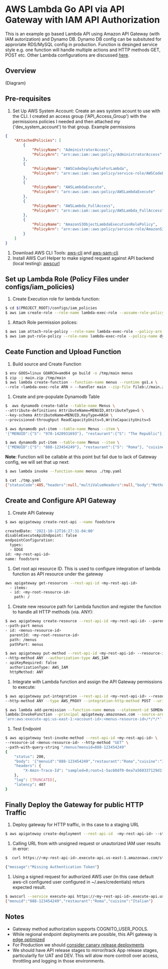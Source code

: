 # AWS Lambda Go API via API Gateway with IAM API Authorization
This is an example go based Lambda API using Amazon API Gateway (with IAM autorization) and Dynamo DB. Dynamo DB config can be subsituted for approriate RDS/MySQL config in production. Function is desinged service style e.g. one function will handle multiple actions and HTTP methods GET, POST etc.
Other Lambda configurations are discussed [here](https://www.serverless.com/blog/serverless-architecture-code-patterns/).

## Overview 
(Diagram)


## Pre-requisites
1. Set Up AWS System Account: Create an aws system acount to use with the CLI. 
   I created an access group ('API_Access_Group') with the permissions policies I needed and 
   then attached my ('dev_system_account') to that group. Example permissions
```json
{
    "AttachedPolicies": [
        {
            "PolicyName": "AdministratorAccess",
            "PolicyArn": "arn:aws:iam::aws:policy/AdministratorAccess"
        },
        {
            "PolicyName": "AWSCodeDeployRoleForLambda",
            "PolicyArn": "arn:aws:iam::aws:policy/service-role/AWSCodeDeployRoleForLambda"
        },
        {
            "PolicyName": "AWSLambdaExecute",
            "PolicyArn": "arn:aws:iam::aws:policy/AWSLambdaExecute"
        },
        {
            "PolicyName": "AWSLambda_FullAccess",
            "PolicyArn": "arn:aws:iam::aws:policy/AWSLambda_FullAccess"
        },
        {
            "PolicyName": "AmazonS3ObjectLambdaExecutionRolePolicy",
            "PolicyArn": "arn:aws:iam::aws:policy/service-role/AmazonS3ObjectLambdaExecutionRolePolicy"
        }
    ]
}
```
1. Download AWS CLI Tools: [aws-cli](https://github.com/aws/aws-cli) and [aws-sam-cli](https://github.com/aws/aws-sam-cli)
1. Install AWS Curl Helper to make signed request against API backend (local testing): [awscurl](https://github.com/okigan/awscurl)


## Set up Lambda Role (Policy Files under configs/iam_policies)
1. Create Execution role for lambda function:
```bash
$ cd $(PROJECT_ROOT)/configs/iam_policies
$ aws iam create-role --role-name lambda-exec-role --assume-role-policy-document file://trust-policy.yaml
```
   
1. Attach Role permission polices:
```bash
$ aws iam attach-role-policy --role-name lambda-exec-role --policy-arn arn:aws:iam::aws:policy/service-role/AWSLambdaBasicExecutionRole
$ aws iam put-role-policy --role-name lambda-exec-role --policy-name dynamodb-item-crud-role --policy-document file://db-policy.json
```

## Ceate Function and Upload Function
1. Build source and Create Function 
```bash
$ env GOOS=linux GOARCH=amd64 go build -o /tmp/main menus
$ zip -j main.zip /tmp/main
$ aws lambda create-function --function-name menus --runtime go1.x \
--role <lambda-exec-role ARN > --handler main --zip-file fileb://main.zip
```

1. Create and pre-populate Dynamodb Table
```bash
$  aws dynamodb create-table --table-name Menus \
--attribute-definitions AttributeName=MENUID,AttributeType=S \
--key-schema AttributeName=MENUID,KeyType=HASH \
--provisioned-throughput ReadCapacityUnits=5,WriteCapacityUnits=5

$ aws dynamodb put-item --table-name Menus --item \
'{"MENUID":{"S": "978-1420931693"}, "restaurant":{"S": "The Republic"}, "cuisine":{"S": "Ameican-Casual"}}'

$ aws dynamodb put-item --table-name Menus --item \
'{"MENUID":{"S": "888-123454249"}, "restaurant":{"S": "Roma"}, "cuisine":{"S": "Italian"}}'
```

**Note**: Function will be callable at this point but fail due to lack of Gateway config, we will set that up next:
```bash
$ aws lambda invoke --function-name menus ./tmp.yaml

$ cat ./tmp.yaml
{"statusCode":405,"headers":null,"multiValueHeaders":null,"body":"Method Not Allowed"}
```


## Create and Configure API Gateway

1. Create API Gateway
```bash
$ aws apigateway create-rest-api --name foodstore

createdDate: '2021-10-12T16:27:31-04:00'
disableExecuteApiEndpoint: false
endpointConfiguration:
  types:
  - EDGE
id: <my-rest-api-id>
name: foodstore
```

1. Get root api resource ID. This is used to configure integration of lambda function as API resource under the gateway
```bash
aws apigateway get-resources --rest-api-id <my-rest-api-id>
  - items:
  - id: <my-root-resource-id>
    path: /
```

1. Create new resource path for Lambda function and register the function to handle all HTTP methods (via. ANY):

```bash
$ aws apigateway create-resource --rest-api-id <my-rest-api-id> --parent-id <my-root-resource-id> \
--path-part menus
- id: <menus-resource-id>
  parentId: <my-root-resource-id>
  path: /menus
  pathPart: menus

$ aws apigateway put-method --rest-api-id <my-rest-api-id> --resource-id <menus-resource-id> \
--http-method ANY --authorization-type AWS_IAM
- apiKeyRequired: false
  authorizationType: AWS_IAM
  httpMethod: ANY
```

1. Integrate with Lambda function and assign the API Gateway permissions to execute:

```bash
$ aws apigateway put-integration --rest-api-id <my-rest-api-id> --resource-id <menus-resource-id> \
--http-method ANY --type AWS_PROXY --integration-http-method POST --uri arn:aws:apigateway:us-east-1:lambda:path/2015-03-31/functions/arn:aws:lambda:us-east-1:<account-id>:function:menus/invocations

$ aws lambda add-permission --function-name menus --statement-id SOMEHASH_OR_GUID --action \ 
lambda:InvokeFunction --principal apigateway.amazonaws.com --source-arn \
'arn:aws:execute-api:us-east-1:<account-id>:<menus-resource-id>/*/*/*'
```

1. Test Endpoint
```bash
$ aws apigateway test-invoke-method --rest-api-id <my-rest-api-id> \
--resource-id <menus-resource-id> --http-method "GET" \
--path-with-query-string "/menus?menuid=888-123454249"
{
    "status": 200,
    "body": '{"menuid":"888-123454249","restaurant":"Roma","cuisine":"Italian"}',
    "headers": {
        "X-Amzn-Trace-Id": "sampled=0;root=1-5ac60df0-0ea7a560337129d1fde588cd"
    },
    "log": [TRUNCATED],
    "latency": 407
}
```
## Finally Deploy the Gateway for public HTTP Traffic

1. Deploy gateway for HTTP traffic, in ths case to a staging URL
```bash
$ aws apigateway create-deployment --rest-api-id  <my-rest-api-id> --stage-name staging

```

1. Calling URL from with unsigned request or unautorized IAM user results in error:
```bash
$  curl https://<my-rest-api-id>.execute-api.us-east-1.amazonaws.com/staging/menus?menuid=978-1420931693

{"message":"Missing Authentication Token"}

```


1. Using a signed request for authorized AWS user (in this case default aws-cli configured user  configured in ~/.aws/credentials) returs expected result.
```bash
$ awscurl --service execute-api https://<my-rest-api-id>.execute-api.us-east-1.amazonaws.com/staging/menus?menuid=978-1420931693
{"menuid":"888-123454249","restaurant":"Roma","cuisine":"Italian"}
```
## Notes
* Gateway method authorization supports COGNITO_USER_POOLS.
* While regional endpoint deployments are possible, this API gateway is [edge optimized](https://docs.aws.amazon.com/apigateway/latest/developerguide/api-gateway-api-endpoint-types.html)  
* For Production we should [consider canary release deployments](https://docs.aws.amazon.com/apigateway/latest/developerguide/canary-release.html)
* We should have API release stages to mirror/track App release stages, particularlly for UAT and DEV. This will alow more controll over access, throttling and logging in those environments. 